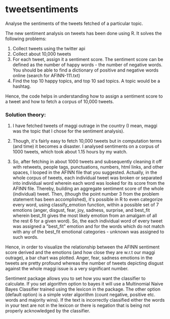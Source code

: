 tweetsentiments
===============

Analyse the sentiments of the tweets fetched of a particular topic. 

The new sentiment analysis on tweets has been done using R. It solves the following problems:
1. Collect tweets using the twitter api
2. Collect about 10,000 tweets
3. For each tweet, assign it a sentiment score. The sentiment score can be defined as the number of happy words - the number of negative words. You should be able to find a dictionary of positive and negative words online (search for AFINN-111.txt)
4. Find the top 10 happy topics, and top 10 sad topics. A topic would be a hashtag.

Hence, the code helps in understanding how to assign a sentiment score to a tweet and how to fetch a corpus of 10,000 tweets.

### Solution theory:
1. I have fetched tweets of maggi outrage in the country (I mean, maggi was the topic that I chose for the sentiment analysis).

2. Though, it's fairly easy to fetch 10,000 tweets but in computation terms (and time) it becomes a disaster. I analysed sentiments on a corpus of 1000 tweets, which took about 1.15 hours by my watch.

3. So, after fetching in about 1000 tweets and subsequently cleaning it off with retweets, people tags, punctuations, numbers, html links, and other spaces, I looped in the AFINN file that you suggested. Actually, in the whole corpus of tweets, each individual tweet was broken or separated into individual word wherein each word was looked for its score from the AFINN file. Thereby, building an aggregate sentiment score of the whole (individual) tweet. Then, (though the point number 3 from the problem statement has been accomplished), it's possible in R to even categorize every word, using classify_emotion function, within a possible set of 7 emotions (anger, disgust, fear, joy, sadness, surprise, and best_fit wherein best_fit gives the most likely emotion from an amalgam of all the rest 6 for a given word). So, the each individual word of every tweet was assigned a "best_fit" emotion and for the words which do not match with any of the best_fit emotional categories - unknown was assigned to such words. 

Hence, in order to visualize the relationship between the AFINN sentiment score derived and the emotions (and how close they are w.r.t our maggi outrage), a bar chart was plotted. Anger, fear, sadness emotions in the tweets are pretty profound whereas the number of tweets depicting disgust against the whole maggi issue is a very significant number.  

Sentiment package allows you to set how you want the classifier to calculate. If you set algorithm option to bayes it will use a Multinomial Naive Bayes Classifier trained using the lexicon in the package. The other option (default option) is a simple voter algorithm (count negative, positive etc. words and majority wins). If the text is incorrectly classified either the words in your text are not in the lexicon or there is negation that is being not properly acknowledged by the classifier.


